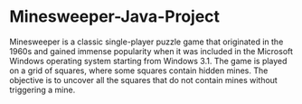 # Minesweeper-Java-Project
Minesweeper is a classic single-player puzzle game that originated in the 1960s and gained immense popularity when it was included in the Microsoft Windows operating system starting from Windows 3.1. The game is played on a grid of squares, where some squares contain hidden mines. The objective is to uncover all the squares that do not contain mines without triggering a mine.
